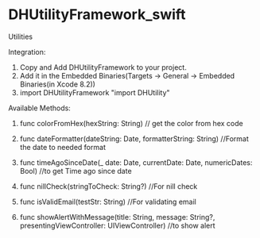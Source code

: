 # DHUtilityFramework_swift
Utilities 

Integration:
 1. Copy and Add DHUtilityFramework to your project.
 2. Add it in the Embedded Binaries(Targets -> General -> Embedded Binaries(in Xcode 8.2))
 3. import DHUtilityFramework "import DHUtility"
 
 
Available Methods:

 1. func colorFromHex(hexString: String) // get the color from hex code

 2. func dateFormatter(dateString: Date, formatterString: String) //Format the date to needed format

 3. func timeAgoSinceDate(_ date: Date, currentDate: Date, numericDates: Bool) //to get Time ago since date

 4. func nillCheck(stringToCheck: String?) //For nill check

 5. func isValidEmail(testStr: String) //For validating email

 6. func showAlertWithMessage(title: String, message: String?, presentingViewController: UIViewController) //to show alert
